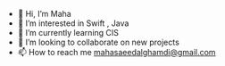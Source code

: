 - 👋 Hi, I’m Maha
- 👀 I’m interested in Swift , Java
- 🌱 I’m currently learning CIS  
- 💞️ I’m looking to collaborate on new projects 
- 📫 How to reach me mahasaeedalghamdi@gmail.com

<!---
M9993A/M9993A is a ✨ special ✨ repository because its `README.md` (this file) appears on your GitHub profile.
You can click the Preview link to take a look at your changes.
--->
